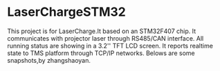 # LaserChargeSTM32
This project is for LaserCharge.It based on an STM32F407 chip.
It communicates with projector laser through RS485/CAN interface.
All running status are showing in a 3.2'' TFT LCD screen.
It reports realtime state to TMS platform through TCP/IP networks.
Belows are some snapshots,by zhangshaoyan.
